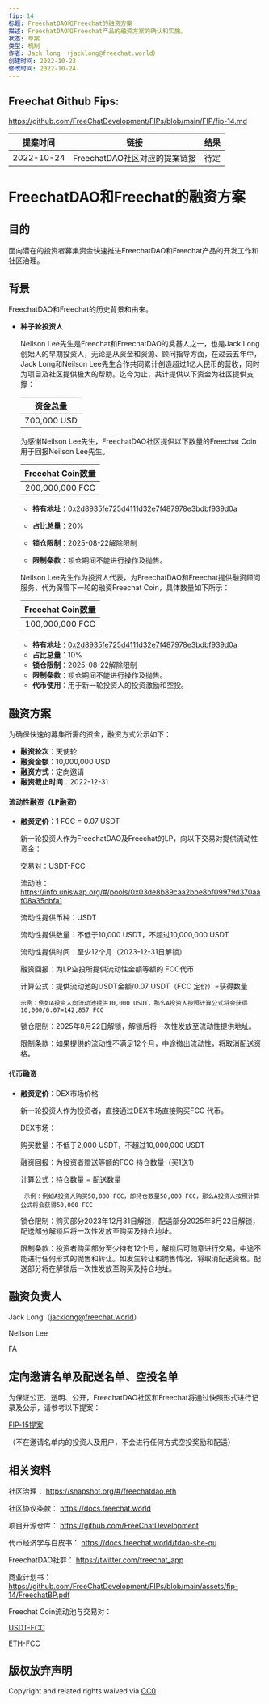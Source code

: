 ```yaml
---
fip: 14
标题: FreechatDAO和Freechat的融资方案
描述: FreechatDAO和Freechat产品的融资方案的确认和实施。
状态: 草案
类型: 机制
作者: Jack long （jacklong@freechat.world）
创建时间: 2022-10-23
修改时间: 2022-10-24
---
```


## Freechat Github Fips: 

https://github.com/FreeChatDevelopment/FIPs/blob/main/FIP/fip-14.md


  | 提案时间 | 链接 | 结果 |
  |:-:|:-:|:-:|
  |2022-10-24|FreechatDAO社区对应的提案链接|待定|

# FreechatDAO和Freechat的融资方案

## 目的
面向潜在的投资者募集资金快速推进FreechatDAO和Freechat产品的开发工作和社区治理。

## 背景
FreechatDAO和Freechat的历史背景和由来。

  - **种子轮投资人**
  
    Neilson Lee先生是Freechat和FreechatDAO的奠基人之一，也是Jack Long创始人的早期投资人，无论是从资金和资源、顾问指导方面，在过去五年中，Jack Long和Neilson Lee先生合作共同累计创造超过1亿人民币的营收，同时为项目及社区提供极大的帮助。迄今为止，共计提供以下资金为社区提供支撑：

    |资金总量|
    |:-:|
    |700,000 USD|

    为感谢Neilson Lee先生，FreechatDAO社区提供以下数量的Freechat Coin用于回报Neilson Lee先生。

    |Freechat Coin数量|
    |:-:|
    |200,000,000 FCC|

     - **持有地址**：[0x2d8935fe725d4111d32e7f487978e3bdbf939d0a](https://etherscan.io/token/0x171b1daefac13a0a3524fcb6beddc7b31e58e079?a=0x2d8935fe725d4111d32e7f487978e3bdbf939d0a)
    
    - **占比总量**：20%
    - **锁仓限制**：2025-08-22解除限制
    - **限制条款**：锁仓期间不能进行操作及抛售。
    
    Neilson Lee先生作为投资人代表，为FreechatDAO和Freechat提供融资顾问服务，代为保管下一轮的融资Freechat Coin，具体数量如下所示：

    |Freechat Coin数量|
    |:-:|
    |100,000,000 FCC|

     - **持有地址**：[0x2d8935fe725d4111d32e7f487978e3bdbf939d0a](https://etherscan.io/token/0x171b1daefac13a0a3524fcb6beddc7b31e58e079?a=0x2d8935fe725d4111d32e7f487978e3bdbf939d0a)
    - **占比总量**：10%
    - **锁仓限制**：2025-08-22解除限制
    - **限制条款**：锁仓期间不能进行操作及抛售。
    - **代币使用**：用于新一轮投资人的投资激励和空投。

## 融资方案
   为确保快速的募集所需的资金，融资方式公示如下：

   - **融资轮次**：天使轮
   - **融资金额**：10,000,000 USD
   - **融资方式**：定向邀请
   - **融资截止时间**：2022-12-31

 #### 流动性融资（LP融资）

   - **融资定价**：1 FCC = 0.07 USDT   

     新一轮投资人作为FreechatDAO及Freechat的LP，向以下交易对提供流动性资金：
   
     交易对：USDT-FCC

     流动池：https://info.uniswap.org/#/pools/0x03de8b89caa2bbe8bf09979d370aaf08a35cbfa1

     流动性提供币种：USDT

     流动性提供数量：不低于10,000 USDT，不超过10,000,000 USDT

     流动性提供时间：至少12个月（2023-12-31日解锁）

     融资回报：为LP空投所提供流动性金额等额的 FCC代币

     计算公式：提供流动池的USDT金额/0.07 USDT（FCC 定价）=获得数量
     
         示例：例如A投资人向流动池提供10,000 USDT，那么A投资人按照计算公式将会获得10,000/0.07=142,857 FCC
     
     锁仓限制：2025年8月22日解锁，解锁后将一次性发放至流动性提供地址。

     限制条款：如果提供的流动性不满足12个月，中途撤出流动性，将取消配送资格。

 #### 代币融资
    
  - **融资定价**：DEX市场价格

     新一轮投资人作为投资者，直接通过DEX市场直接购买FCC 代币。

     DEX市场：

     购买数量：不低于2,000 USDT，不超过10,000,000 USDT

     融资回报：为投资者赠送等额的FCC 持仓数量（买1送1）

     计算公式：持仓数量 = 配送数量
     
         示例：例如A投资人购买50,000 FCC，即持仓数量50,000 FCC，那么A投资人按照计算公式将会获得50,000 FCC
     
     锁仓限制：购买部分2023年12月31日解锁，配送部分2025年8月22日解锁，配送部分解锁后将一次性发放至购买及持仓地址。

     限制条款：投资者购买部分至少持有12个月，解锁后可随意进行交易，中途不能进行任何形式的抛售和转让。如发生转让和抛售情况，将取消配送资格。配送部分将在解锁后一次性发放至购买及持仓地址。

## 融资负责人

Jack Long（jacklong@freechat.world）

Neilson Lee

FA

## 定向邀请名单及配送名单、空投名单
为保证公正、透明、公开，FreechatDAO社区和Freechat将通过快照形式进行记录及公示，请参考以下提案：

[FIP-15提案](https://github.com/FreeChatDevelopment/FIPs/blob/main/FIP/fip-11.md)

（不在邀请名单内的投资人及用户，不会进行任何方式空投奖励和配送）

## 相关资料

社区治理：
https://snapshot.org/#/freechatdao.eth

社区协议条款：
https://docs.freechat.world

项目开源仓库：
https://github.com/FreeChatDevelopment

代币经济学与白皮书：
https://docs.freechat.world/fdao-she-qu

FreechatDAO社群：
https://twitter.com/freechat_app

商业计划书：https://github.com/FreeChatDevelopment/FIPs/blob/main/assets/fip-14/FreechatBP.pdf

Freechat Coin流动池与交易对：

[USDT-FCC](https://info.uniswap.org/#/pools/0x03de8b89caa2bbe8bf09979d370aaf08a35cbfa1)

[ETH-FCC](https://info.uniswap.org/#/pools/0xf9c97668f97160b18c87a40ea26c0c87e9becc8d)

## 版权放弃声明
Copyright and related rights waived via [CC0](https://github.com/ethereum/EIPs/blob/master/LICENSE.md)